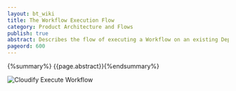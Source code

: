 ```yaml
---
layout: bt_wiki
title: The Workflow Execution Flow
category: Product Architecture and Flows
publish: true
abstract: Describes the flow of executing a Workflow on an existing Deployment
pageord: 600
---
```

{%summary%} {{page.abstract}}{%endsummary%}

![Cloudify Execute Workflow](/guide/images3/architecture/cloudify_flow_execute_workflow.png)